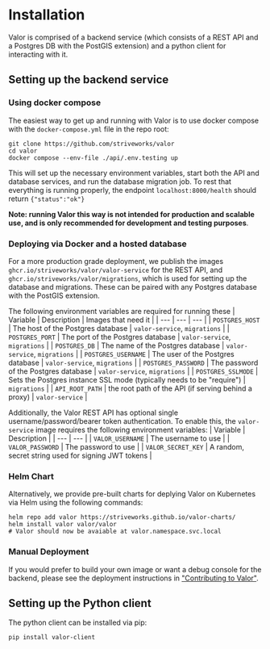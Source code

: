 # Installation

Valor is comprised of a backend service (which consists of a REST API and a Postgres DB with the PostGIS extension) and a python client for interacting with it.

## Setting up the backend service

### Using docker compose

The easiest way to get up and running with Valor is to use docker compose with the `docker-compose.yml` file in the repo root:

```shell
git clone https://github.com/striveworks/valor
cd valor
docker compose --env-file ./api/.env.testing up
```

This will set up the necessary environment variables, start both the API and database services, and run the database migration job. To rest that everything is running properly, the endpoint `localhost:8000/health` should return `{"status":"ok"}`

**Note: running Valor this way is not intended for production and scalable use, and is only recommended for development and testing purposes**.

### Deploying via Docker and a hosted database

For a more production grade deployment, we publish the images `ghcr.io/striveworks/valor/valor-service` for the REST API, and `ghcr.io/striveworks/valor/migrations`, which is used for setting up the database and migrations. These can be paired with any Postgres database with the PostGIS extension.

The following environment variables are required for running these
| Variable | Description | Images that need it |
| --- | --- | --- |
| `POSTGRES_HOST` | The host of the Postgres database | `valor-service`, `migrations` |
| `POSTGRES_PORT` | The port of the Postgres database | `valor-service`, `migrations` |
| `POSTGRES_DB` | The name of the Postgres database | `valor-service`, `migrations` |
| `POSTGRES_USERNAME` | The user of the Postgres database | `valor-service`, `migrations` |
| `POSTGRES_PASSWORD` | The password of the Postgres database | `valor-service`, `migrations` |
| `POSTGRES_SSLMODE` | Sets the Postgres instance SSL mode (typically needs to be "require") | `migrations` |
| `API_ROOT_PATH` | the root path of the API (if serving behind a proxy) | `valor-service` |

Additionally, the Valor REST API has optional single username/password/bearer token authentication. To enable this, the `valor-service` image requires the following environment variables:
| Variable | Description |
| --- | --- |
| `VALOR_USERNAME` | The username to use |
| `VALOR_PASSWORD` | The password to use |
| `VALOR_SECRET_KEY` | A random, secret string used for signing JWT tokens |

### Helm Chart

Alternatively, we provide pre-built charts for deplying Valor on Kubernetes via Helm using the following commands:

```shell
helm repo add valor https://striveworks.github.io/valor-charts/
helm install valor valor/valor
# Valor should now be avaiable at valor.namespace.svc.local
```

### Manual Deployment

If you would prefer to build your own image or want a debug console for the backend, please see the deployment instructions in ["Contributing to Valor"](contributing.md).

## Setting up the Python client

The python client can be installed via pip:

```shell
pip install valor-client
```
